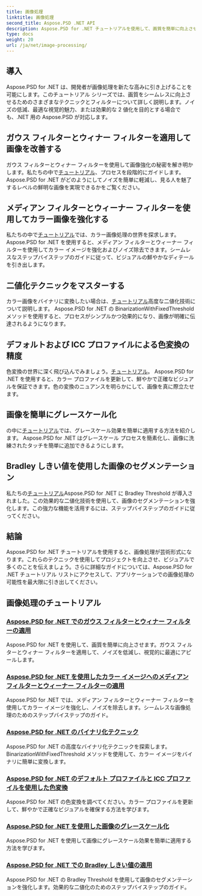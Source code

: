 ```yaml
---
title: 画像処理
linktitle: 画像処理
second_title: Aspose.PSD .NET API
description: Aspose.PSD for .NET チュートリアルを使用して、画質を簡単に向上させます。ガウス フィルターやウィナー フィルター、色変換、二値化などのテクニックを学びます。
type: docs
weight: 20
url: /ja/net/image-processing/
---
```


## 導入

Aspose.PSD for .NET は、開発者が画像処理を新たな高みに引き上げることを可能にします。このチュートリアル シリーズでは、画質をシームレスに向上させるためのさまざまなテクニックとフィルターについて詳しく説明します。ノイズの低減、最適な視覚的魅力、または効果的な 2 値化を目的とする場合でも、.NET 用の Aspose.PSD が対応します。

## ガウス フィルターとウィナー フィルターを適用して画像を改善する
ガウス フィルターとウィナー フィルターを使用して画像強化の秘密を解き明かします。私たちの中で[チュートリアル](./apply-gaussian-wiener-filters/)、プロセスを段階的にガイドします。 Aspose.PSD for .NET がどのようにしてノイズを簡単に軽減し、見る人を魅了するレベルの鮮明な画像を実現できるかをご覧ください。

## メディアン フィルターとウィーナー フィルターを使用してカラー画像を強化する
私たちの中で[チュートリアル](./apply-median-wiener-filters-color-images/)では、カラー画像処理の世界を探求します。 Aspose.PSD for .NET を使用すると、メディアン フィルターとウィーナー フィルターを使用してカラー イメージを強化およびノイズ除去できます。シームレスなステップバイステップのガイドに従って、ビジュアルの鮮やかなディテールを引き出します。

## 二値化テクニックをマスターする
カラー画像をバイナリに変換したい場合は、[チュートリアル](./binarization-techniques/)高度な二値化技術について説明します。 Aspose.PSD for .NET の BinarizationWithFixedThreshold メソッドを使用すると、プロセスがシンプルかつ効果的になり、画像が明確に伝達されるようになります。

## デフォルトおよび ICC プロファイルによる色変換の精度
色変換の世界に深く飛び込んでみましょう。[チュートリアル](./color-conversion-default-icc-profiles/)。 Aspose.PSD for .NET を使用すると、カラー プロファイルを更新して、鮮やかで正確なビジュアルを保証できます。色の変換のニュアンスを明らかにして、画像を真に際立たせます。

## 画像を簡単にグレースケール化
の中に[チュートリアル](./grayscaling-images/)では、グレースケール効果を簡単に適用する方法を紹介します。 Aspose.PSD for .NET はグレースケール プロセスを簡素化し、画像に洗練されたタッチを簡単に追加できるようにします。

## Bradley しきい値を使用した画像のセグメンテーション
私たちの[チュートリアル](./apply-bradley-threshold/)Aspose.PSD for .NET に Bradley Threshold が導入されました。この効果的な二値化技術を使用して、画像のセグメンテーションを強化します。この強力な機能を活用するには、ステップバイステップのガイドに従ってください。

## 結論
Aspose.PSD for .NET チュートリアルを使用すると、画像処理が芸術形式になります。これらのテクニックを使用してプロジェクトを向上させ、ビジュアルで多くのことを伝えましょう。さらに詳細なガイドについては、Aspose.PSD for .NET チュートリアル リストにアクセスして、アプリケーションでの画像処理の可能性を最大限に引き出してください。

## 画像処理のチュートリアル
### [Aspose.PSD for .NET でのガウス フィルターとウィナー フィルターの適用](./apply-gaussian-wiener-filters/)
Aspose.PSD for .NET を使用して、画質を簡単に向上させます。ガウス フィルターとウィナー フィルターを適用して、ノイズを低減し、視覚的に最適にアピールします。
### [Aspose.PSD for .NET を使用したカラー イメージへのメディアン フィルターとウィーナー フィルターの適用](./apply-median-wiener-filters-color-images/)
Aspose.PSD for .NET では、メディアン フィルターとウィーナー フィルターを使用してカラー イメージを強化し、ノイズを除去します。シームレスな画像処理のためのステップバイステップのガイド。
### [Aspose.PSD for .NET のバイナリ化テクニック](./binarization-techniques/)
Aspose.PSD for .NET の高度なバイナリ化テクニックを探索します。 BinarizationWithFixedThreshold メソッドを使用して、カラー イメージをバイナリに簡単に変換します。
### [Aspose.PSD for .NET のデフォルト プロファイルと ICC プロファイルを使用した色変換](./color-conversion-default-icc-profiles/)
Aspose.PSD for .NET の色変換を調べてください。カラー プロファイルを更新して、鮮やかで正確なビジュアルを確保する方法を学びます。
### [Aspose.PSD for .NET を使用した画像のグレースケール化](./grayscaling-images/)
Aspose.PSD for .NET を使用して画像にグレースケール効果を簡単に適用する方法を学びます。
### [Aspose.PSD for .NET での Bradley しきい値の適用](./apply-bradley-threshold/)
Aspose.PSD for .NET の Bradley Threshold を使用して画像のセグメンテーションを強化します。効果的な二値化のためのステップバイステップのガイド。